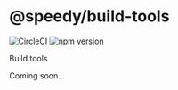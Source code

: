 # @speedy/build-tools
[![CircleCI](https://circleci.com/gh/alan-agius4/speedy-build-tools.svg?style=shield)](https://circleci.com/gh/alan-agius4/speedy-build-tools)
[![npm version](https://badge.fury.io/js/%40speedy%2Fbuild-tools.svg)](https://badge.fury.io/js/%40speedy%2Fbuild-tools)

Build tools

Coming soon...
